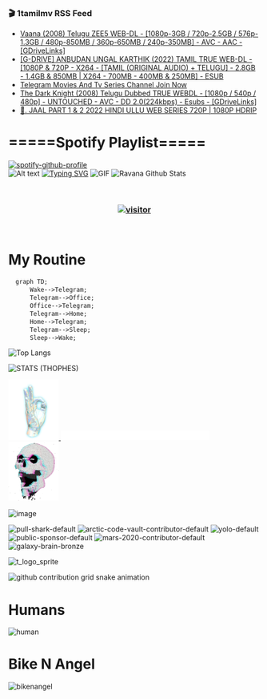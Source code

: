 ### 🎬 1tamilmv RSS Feed

<!-- BLOG-POST-LIST:START -->
- [Vaana &lpar;2008&rpar; Telugu ZEE5 WEB-DL - [1080p-3GB / 720p-2.5GB / 576p-1.3GB / 480p-850MB / 360p-650MB / 240p-350MB] - AVC - AAC - [GDriveLinks]](https://www.1tamilmv.space/index.php?/forums/topic/164777-vaana-2008-telugu-zee5-web-dl-1080p-3gb-720p-25gb-576p-13gb-480p-850mb-360p-650mb-240p-350mb-avc-aac-gdrivelinks/&do=findComment&comment=329401)
- [[G-DRIVE] ANBUDAN UNGAL KARTHIK &lpar;2022&rpar; TAMIL TRUE WEB-DL - [1080P &amp; 720P - X264 - [TAMIL &lpar;ORIGINAL AUDIO&rpar; + TELUGU] - 2.8GB - 1.4GB &amp; 850MB | X264 - 700MB - 400MB &amp; 250MB] - ESUB](https://www.1tamilmv.space/index.php?/forums/topic/164776-g-drive-anbudan-ungal-karthik-2022-tamil-true-web-dl-1080p-720p-x264-tamil-original-audio-telugu-28gb-14gb-850mb-x264-700mb-400mb-250mb-esub/&do=findComment&comment=329400)
- [Telegram Movies And Tv Series Channel Join Now](https://www.1tamilmv.space/index.php?/forums/topic/164775-telegram-movies-and-tv-series-channel-join-now/&do=findComment&comment=329399)
- [The Dark Knight &lpar;2008&rpar; Telugu Dubbed TRUE WEBDL - [1080p / 540p / 480p] - UNTOUCHED - AVC - DD 2.0&lpar;224kbps&rpar; - Esubs - [GDriveLinks]](https://www.1tamilmv.space/index.php?/forums/topic/164774-the-dark-knight-2008-telugu-dubbed-true-webdl-1080p-540p-480p-untouched-avc-dd-20224kbps-esubs-gdrivelinks/&do=findComment&comment=329398)
- [🔰. JAAL PART 1 &amp; 2 2022 HINDI ULLU WEB SERIES  720P | 1080P HDRIP](https://www.1tamilmv.space/index.php?/forums/topic/164773-%F0%9F%94%B0-jaal-part-1-2-2022-hindi-ullu-web-series-720p-1080p-hdrip/&do=findComment&comment=329397)
<!-- BLOG-POST-LIST:END -->

# =====Spotify Playlist=====
[![spotify-github-profile](https://spotify-github-profile.vercel.app/api/view?uid=31rfzgmuvvewegdlxvlev4ynz4vu&cover_image=true&theme=default&bar_color=53b14f&bar_color_cover=true)](https://ravana69.github.io/rss)
</br>
![Alt text](https://spotify-recently-played-readme.vercel.app/api?user=31rfzgmuvvewegdlxvlev4ynz4vu)
[![Typing SVG](https://readme-typing-svg.herokuapp.com?color=%2336BCF7&center=true&vCenter=true&multiline=true&height=81&lines=I+AM+RAVANA;CONTACT+ME+ON+TELEGRAM%3A+%40R4V4N4)](https://git.io/typing-svg)
<img align="centre" height="400px" width="490px" alt="GIF" src="https://github.com/ravana69/ravana69/blob/master/rvm.gif" />
![Ravana Github Stats](https://github-readme-stats.vercel.app/api?username=ravana69&&show_icons=true&theme=radical)

<br />
<h3 align="center"> <a href="https://t.me/r4v4n4"><img src="https://profile-counter.glitch.me/ravana69/count.svg" alt="visitor" width="600"></a> </h3>
</br>

<H1>My Routine</H1>

```mermaid
  graph TD;
      Wake-->Telegram;
      Telegram-->Office;
      Office-->Telegram;
      Telegram-->Home;
      Home-->Telegram;
      Telegram-->Sleep;
      Sleep-->Wake;
```
![Top Langs](https://github-readme-stats.vercel.app/api/top-langs/?username=ravana69&&show_icons=true&theme=radical)

![STATS (THOPHES)](https://github-profile-trophy.vercel.app/?username=ravana69&theme=gruvbox&margin-w=10&margin-h=15&column=8)
<br />
<p align="left">
    <a href="#">
        <img width="20%" src="./assets/images/hand.gif" alt="" />
    </a>
    <a href="#">
        <img width="59%" src="./assets/images/spacer.png" alt="" >
    </a>
    <a href="#">
        <img width="20%" src="./assets/images/skull.gif" alt="" />
    </a>
</p>


![image](https://user-images.githubusercontent.com/47528708/175298537-0623dc00-7b1a-4ec1-b5b1-71768763a234.png)

<img width="148" alt="pull-shark-default" src="https://user-images.githubusercontent.com/47528708/176419715-70981865-4dc6-489a-8a1a-06842db67b15.gif"> <img width="148" alt="arctic-code-vault-contributor-default" src="https://user-images.githubusercontent.com/47528708/175267501-e1fbbb8f-c2b2-4882-b865-2ac4debef26c.png"> <img width="148" alt="yolo-default" src="https://user-images.githubusercontent.com/47528708/175267654-281a1880-1129-4b7b-bf2f-de5dd2bc5afa.png"> <img width="148" alt="public-sponsor-default" src="https://user-images.githubusercontent.com/47528708/175268448-2e78cc75-fb25-4d76-bd22-7df520446b45.png"> <img width="148" alt="mars-2020-contributor-default" src="https://user-images.githubusercontent.com/47528708/175268475-de6d987a-3be9-4353-86a5-23b422559355.png"> <img width="148" alt="galaxy-brain-bronze" src="https://user-images.githubusercontent.com/47528708/176419717-e2fdca8b-0fdc-47dd-9511-a7ff52178a33.gif">

![t_logo_sprite](https://user-images.githubusercontent.com/47528708/175293007-21ff1792-1fca-4be3-bcae-12fdc3aa414f.svg)

![github contribution grid snake animation](https://raw.githubusercontent.com/ravana69/ravana69/output/github-contribution-grid-snake-dark.svg#gh-dark-mode-only)

# Humans
<img width="170" alt="human" src="https://user-images.githubusercontent.com/47528708/176413829-c142d478-1c96-4c3c-a2a4-2dd35374c335.gif">

# Bike N Angel
<img width="170" alt="bikenangel" src="https://user-images.githubusercontent.com/47528708/176616968-3a44f91e-8016-477c-9bb5-c4689a1adbee.gif">

